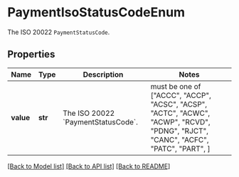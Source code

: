 # PaymentIsoStatusCodeEnum

The ISO 20022 `PaymentStatusCode`.

## Properties
Name | Type | Description | Notes
------------ | ------------- | ------------- | -------------
**value** | **str** | The ISO 20022 &#x60;PaymentStatusCode&#x60;. |  must be one of ["ACCC", "ACCP", "ACSC", "ACSP", "ACTC", "ACWC", "ACWP", "RCVD", "PDNG", "RJCT", "CANC", "ACFC", "PATC", "PART", ]

[[Back to Model list]](../README.md#documentation-for-models) [[Back to API list]](../README.md#documentation-for-api-endpoints) [[Back to README]](../README.md)


